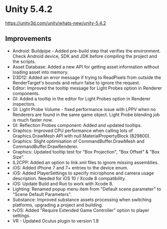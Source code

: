 # Unity 5.4.2

https://unity3d.com/unity/whats-new/unity-5.4.2

## Improvements



*   Android: Buildpipe - Added pre-build step that verifies the environment. Check Android device, SDK and JDK before compiling the project and the scripts.
*   Asset Database: Added a new API for getting asset information without loading asset into memory.
*   D3D12: Added an error message if trying to ReadPixels from outside the RenderTarget's bounds and return false to ignore the request.
*   Editor: Improved the tooltip message for Light Probes option in Renderer components.
*   GI: Added a tooltip in the editor for Light Probes option in Renderer inspectors.
*   GI: Light Probe Volume - fixed performance issue with LPPV when no Renderers are found in the same game object. Light Probe blending job is much faster now.
*   GI: Reflection Probes component: Added and updated tooltips.
*   Graphics: Improved CPU performance when calling lots of Graphics.DrawMesh API with null MaterialPropertyBlock (829800).
*   Graphics: Slight optimisation of CommandBuffer.DrawMesh and CommandBuffer.DrawRenderer.
*   Graphics: Updated tooltip test for "Box Projection", "Box Offset" & "Box Size".
*   IL2CPP: Added an option to link.xml files to ignore missing assemblies.
*   iOS: Added iPhone 7 and 7+ entries to the device enum.
*   iOS: Added PlayerSettings to specify microphone and camera usage description. Needed for iOS 10 / Xcode 8 compatibility.
*   iOS: Update Build and Run to work with Xcode 8.
*   Lighting: Renamed popup menu item from "Default scene parameter" to "Scene Default Parameters".
*   Substance: Improved substance assets processing when switching platforms, upgrading a project and building.
*   tvOS: Added "Require Extended Game Controller" option to player settings.
*   VR - Updated Oculus plugin to version 1.8